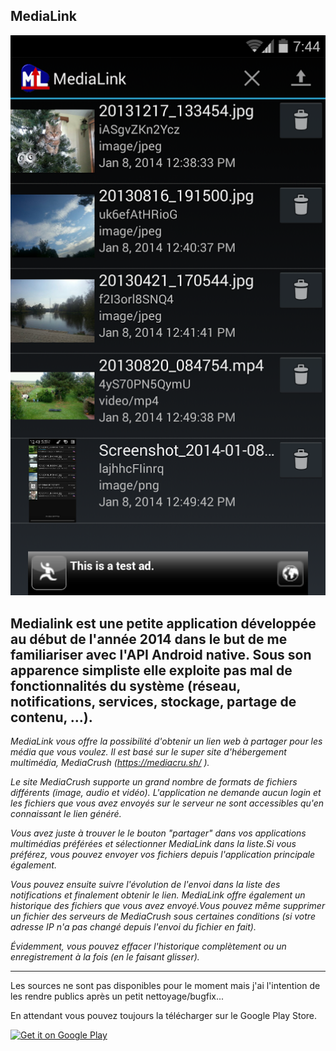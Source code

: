 ## MediaLink

![main_image](/public/images/medialink.png)

Medialink est une petite application développée au début de l'année 2014 dans le but de me familiariser avec l'API Android native.
Sous son apparence simpliste elle exploite pas mal de fonctionnalités du système (réseau, notifications, services, stockage, partage de contenu, ...).
---
*MediaLink vous offre la possibilité d'obtenir un lien web à partager pour les média que vous voulez.
Il est basé sur le super site d'hébergement multimédia, MediaCrush (https://mediacru.sh/ ).*


*Le site MediaCrush supporte un grand nombre de formats de fichiers différents (image, audio et vidéo).
L'application ne demande aucun login et les fichiers que vous avez envoyés sur le serveur ne sont accessibles qu'en connaissant le lien généré.*

*Vous avez juste à trouver le le bouton "partager" dans vos applications multimédias préférées et sélectionner MediaLink dans la liste.Si vous préférez, vous pouvez envoyer vos fichiers depuis l'application principale également.*

*Vous pouvez ensuite suivre l'évolution de l'envoi dans la liste des notifications et finalement obtenir le lien.
MediaLink offre également un historique des fichiers que vous avez envoyé.Vous pouvez même supprimer un fichier des serveurs de MediaCrush sous certaines conditions (si votre adresse IP n'a pas changé depuis l'envoi du fichier en fait).*

*Évidemment, vous pouvez effacer l'historique complètement ou un enregistrement à la fois (en le faisant glisser).*

---

Les sources ne sont pas disponibles pour le moment mais j'ai l'intention de les rendre publics après un petit nettoyage/bugfix...

En attendant vous pouvez toujours la télécharger sur le Google Play Store.

<a href="https://play.google.com/store/apps/details?id=fr.apox.medialink">
  <img alt="Get it on Google Play"
       src="https://developer.android.com/images/brand/fr_generic_rgb_wo_45.png" />
</a>